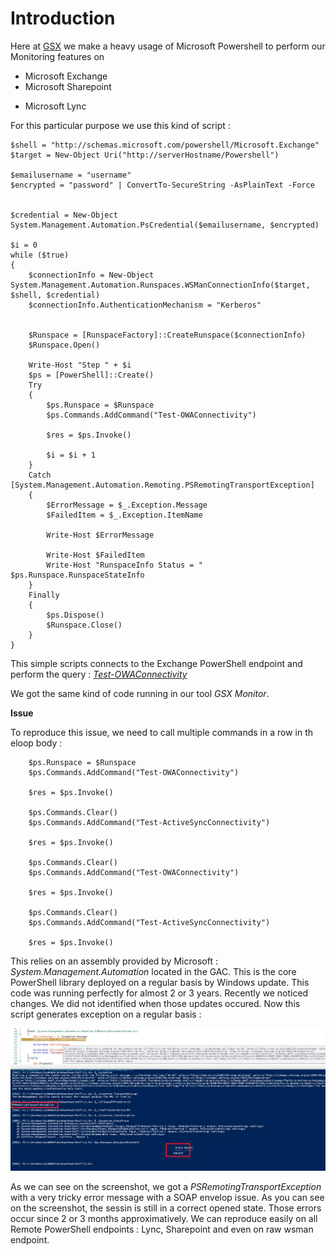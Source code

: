 <!-- 
.. title: Microsoft PowerShell issues
.. slug: microsoft-powershell-c-sharp
.. date: 2015-07-04 00:00:00 UTC
.. tags: .net, powershell, c#, dotnet
.. link: 
.. description: Microsoft PowerShell problems while running c&#35; applications
.. type: text
-->

Introduction
==

Here at [GSX](http://www.gsx.com) we make a heavy usage of Microsoft Powershell to perform our Monitoring features on 

  * Microsoft Exchange
  * Microsoft Sharepoint
<!-- TEASER_END -->

  * Microsoft Lync

For this particular purpose we use this kind of script :


```
$shell = "http://schemas.microsoft.com/powershell/Microsoft.Exchange"
$target = New-Object Uri("http://serverHostname/Powershell")

$emailusername = "username"
$encrypted = "password" | ConvertTo-SecureString -AsPlainText -Force


$credential = New-Object System.Management.Automation.PsCredential($emailusername, $encrypted)

$i = 0
while ($true)
{
    $connectionInfo = New-Object System.Management.Automation.Runspaces.WSManConnectionInfo($target, $shell, $credential)
    $connectionInfo.AuthenticationMechanism = "Kerberos"


    $Runspace = [RunspaceFactory]::CreateRunspace($connectionInfo)
    $Runspace.Open()

    Write-Host "Step " + $i
    $ps = [PowerShell]::Create()
    Try
    {
        $ps.Runspace = $Runspace
        $ps.Commands.AddCommand("Test-OWAConnectivity")

        $res = $ps.Invoke()

        $i = $i + 1
    }
    Catch [System.Management.Automation.Remoting.PSRemotingTransportException]
    {
        $ErrorMessage = $_.Exception.Message
        $FailedItem = $_.Exception.ItemName

        Write-Host $ErrorMessage
        
        Write-Host $FailedItem
        Write-Host "RunspaceInfo Status = " $ps.Runspace.RunspaceStateInfo
    }
    Finally 
    {
        $ps.Dispose()
        $Runspace.Close()
    }
}
```

This simple scripts connects to the Exchange PowerShell endpoint and perform the query : *[Test-OWAConnectivity](https://technet.microsoft.com/fr-fr/library/aa997682%28v=exchg.141%29.aspx)*

We got the same kind of code running in our tool *GSX Monitor*.

**Issue**

To reproduce this issue, we need to call multiple commands in a row in th eloop body :

```
    $ps.Runspace = $Runspace
    $ps.Commands.AddCommand("Test-OWAConnectivity")

    $res = $ps.Invoke()

    $ps.Commands.Clear()
    $ps.Commands.AddCommand("Test-ActiveSyncConnectivity")

    $res = $ps.Invoke()

    $ps.Commands.Clear()
    $ps.Commands.AddCommand("Test-OWAConnectivity")

    $res = $ps.Invoke()

    $ps.Commands.Clear()
    $ps.Commands.AddCommand("Test-ActiveSyncConnectivity")

    $res = $ps.Invoke()
```

This relies on an assembly provided by Microsoft : *System.Management.Automation* located in the GAC. This is the core PowerShell library deployed on a regular basis by Windows update.
This code was running perfectly for almost 2 or 3 years. Recently we noticed changes. We did not identified when those updates occured. Now this script generates exception on a regular basis :

![](/galleries/powershell/PowerShellIssue.jpg)

As we can see on the screenshot, we got a *PSRemotingTransportException* with a very tricky error message with a SOAP envelop issue. As you can see on the screenshot, the sessin is still in a correct opened state. Those errors occur since 2 or 3 months approximatively. We can reproduce easily on all Remote PowerShell endpoints : Lync, Sharepoint and even on raw wsman endpoint.
